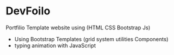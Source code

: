 # DevFoilo
Portfilio Template website using (HTML CSS Bootstrap Js)
- Using Bootstrap Templates (grid system utilities Components)
- typing animation with JavaScript

